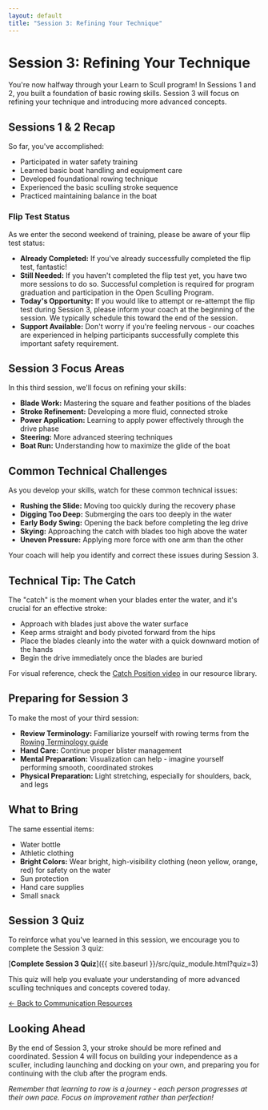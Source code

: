 ```yaml
---
layout: default
title: "Session 3: Refining Your Technique"
---
```


# Session 3: Refining Your Technique

You're now halfway through your Learn to Scull program! In Sessions 1 and 2, you built a foundation of basic rowing skills. Session 3 will focus on refining your technique and introducing more advanced concepts.

## Sessions 1 & 2 Recap

So far, you've accomplished:
* Participated in water safety training
* Learned basic boat handling and equipment care
* Developed foundational rowing technique
* Experienced the basic sculling stroke sequence
* Practiced maintaining balance in the boat

### Flip Test Status

As we enter the second weekend of training, please be aware of your flip test status:

* **Already Completed:** If you've already successfully completed the flip test, fantastic!
* **Still Needed:** If you haven't completed the flip test yet, you have two more sessions to do so. Successful completion is required for program graduation and participation in the Open Sculling Program.
* **Today's Opportunity:** If you would like to attempt or re-attempt the flip test during Session 3, please inform your coach at the beginning of the session. We typically schedule this toward the end of the session.
* **Support Available:** Don't worry if you're feeling nervous - our coaches are experienced in helping participants successfully complete this important safety requirement.

## Session 3 Focus Areas

In this third session, we'll focus on refining your skills:

* **Blade Work:** Mastering the square and feather positions of the blades
* **Stroke Refinement:** Developing a more fluid, connected stroke
* **Power Application:** Learning to apply power effectively through the drive phase
* **Steering:** More advanced steering techniques
* **Boat Run:** Understanding how to maximize the glide of the boat

## Common Technical Challenges

As you develop your skills, watch for these common technical issues:

* **Rushing the Slide:** Moving too quickly during the recovery phase
* **Digging Too Deep:** Submerging the oars too deeply in the water
* **Early Body Swing:** Opening the back before completing the leg drive
* **Skying:** Approaching the catch with blades too high above the water
* **Uneven Pressure:** Applying more force with one arm than the other

Your coach will help you identify and correct these issues during Session 3.

## Technical Tip: The Catch

The "catch" is the moment when your blades enter the water, and it's crucial for an effective stroke:
* Approach with blades just above the water surface
* Keep arms straight and body pivoted forward from the hips
* Place the blades cleanly into the water with a quick downward motion of the hands
* Begin the drive immediately once the blades are buried

For visual reference, check the [Catch Position video](https://ilarsf.github.io/aarc_lts/course_materials/learner/QA_Companion.html#videos-tab) in our resource library.

## Preparing for Session 3

To make the most of your third session:

* **Review Terminology:** Familiarize yourself with rowing terms from the [Rowing Terminology guide](https://ilarsf.github.io/aarc_lts/course_materials/learner/technical/Rowing_Terminology.html)
* **Hand Care:** Continue proper blister management
* **Mental Preparation:** Visualization can help - imagine yourself performing smooth, coordinated strokes
* **Physical Preparation:** Light stretching, especially for shoulders, back, and legs

## What to Bring

The same essential items:
* Water bottle
* Athletic clothing
* **Bright Colors:** Wear bright, high-visibility clothing (neon yellow, orange, red) for safety on the water
* Sun protection
* Hand care supplies
* Small snack

## Session 3 Quiz

To reinforce what you've learned in this session, we encourage you to complete the Session 3 quiz:

[**Complete Session 3 Quiz**]({{ site.baseurl }}/src/quiz_module.html?quiz=3)

This quiz will help you evaluate your understanding of more advanced sculling techniques and concepts covered today.

[← Back to Communication Resources](index.md)

## Looking Ahead

By the end of Session 3, your stroke should be more refined and coordinated. Session 4 will focus on building your independence as a sculler, including launching and docking on your own, and preparing you for continuing with the club after the program ends.

*Remember that learning to row is a journey - each person progresses at their own pace. Focus on improvement rather than perfection!*
